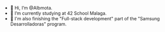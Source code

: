 - 👋 Hi, I’m @Albmota.
- 🌱 I’m currently studying at 42 School Malaga.
- 🎈 I'm also finishing the "Full-stack development" part of the "Samsung Desarrolladoras" program.

<!---
Albmota/Albmota is a ✨ special ✨ repository because its `README.md` (this file) appears on your GitHub profile.
You can click the Preview link to take a look at your changes.
--->
